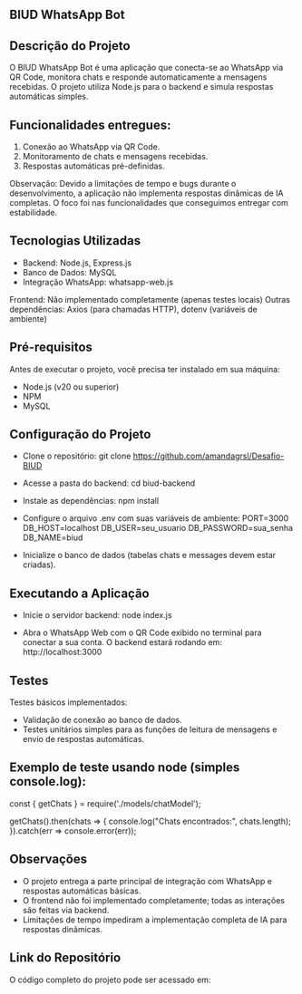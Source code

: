 ## BIUD WhatsApp Bot

## Descrição do Projeto
O BIUD WhatsApp Bot é uma aplicação que conecta-se ao WhatsApp via QR Code, 
monitora chats e responde automaticamente a mensagens recebidas. 
O projeto utiliza Node.js para o backend e simula respostas automáticas simples.

## Funcionalidades entregues:
1. Conexão ao WhatsApp via QR Code.
2. Monitoramento de chats e mensagens recebidas.
3. Respostas automáticas pré-definidas.

Observação: Devido a limitações de tempo e bugs durante o desenvolvimento,
a aplicação não implementa respostas dinâmicas de IA completas.
O foco foi nas funcionalidades que conseguimos entregar com estabilidade.

## Tecnologias Utilizadas
- Backend: Node.js, Express.js
- Banco de Dados: MySQL
- Integração WhatsApp: whatsapp-web.js

Frontend: Não implementado completamente (apenas testes locais)
Outras dependências: Axios (para chamadas HTTP), dotenv (variáveis de ambiente)

## Pré-requisitos
Antes de executar o projeto, você precisa ter instalado em sua máquina:
- Node.js (v20 ou superior)
- NPM
- MySQL

## Configuração do Projeto
- Clone o repositório:
git clone https://github.com/amandagrsl/Desafio-BIUD

- Acesse a pasta do backend:
cd biud-backend

- Instale as dependências:
npm install

- Configure o arquivo .env com suas variáveis de ambiente:
PORT=3000
DB_HOST=localhost
DB_USER=seu_usuario
DB_PASSWORD=sua_senha
DB_NAME=biud

- Inicialize o banco de dados (tabelas chats e messages devem estar criadas).

## Executando a Aplicação
- Inicie o servidor backend:
node index.js

- Abra o WhatsApp Web com o QR Code exibido no terminal para conectar a sua conta.
O backend estará rodando em:
http://localhost:3000

## Testes
Testes básicos implementados:
- Validação de conexão ao banco de dados.
- Testes unitários simples para as funções de leitura de mensagens e envio de respostas automáticas.

## Exemplo de teste usando node (simples console.log):
const { getChats } = require('./models/chatModel');

getChats().then(chats => {
  console.log("Chats encontrados:", chats.length);
}).catch(err => console.error(err));

## Observações
- O projeto entrega a parte principal de integração com WhatsApp e respostas automáticas básicas.
- O frontend não foi implementado completamente; todas as interações são feitas via backend.
- Limitações de tempo impediram a implementação completa de IA para respostas dinâmicas.

## Link do Repositório
O código completo do projeto pode ser acessado em:
<insira-aqui-o-link-do-seu-repositorio-no-github-ou-gitlab>

